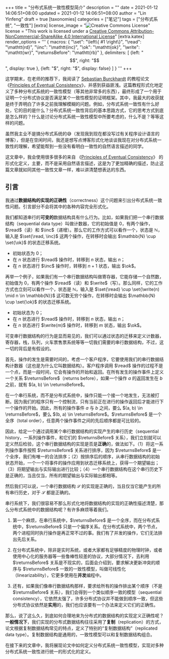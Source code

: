 +++
title = "分布式系统一致性模型简介"
description = ""
date = 2021-01-12 14:06:51+08:00
updated = 2021-01-12 14:06:51+08:00
author = "Lin Yinfeng"
draft = true
[taxonomies]
categories = ["笔记"]
tags = ["分布式系统", "一致性"]
[extra]
license_image = "![Creative Commons License](https://i.creativecommons.org/l/by-nc-sa/4.0/88x31.png)"
license = "This work is licensed under a [Creative Commons Attribution-NonCommercial-ShareAlike 4.0 International License](http://creativecommons.org/licenses/by-nc-sa/4.0/)"
[extra.katex]
render_options = '''
{
    macros: {
        "\\set": "\\left\\{ #1 \\right\\}",
        "\\read": "\\mathtt{rd}",
        "\\inc": "\\mathtt{inc}",
        "\\ok": "\\mathtt{ok}",
        "\\write": "\\mathtt{wr}",
        "\\returnsBefore": "\\mathtt{rb}"
    },
    delimiters: [
        {left: "$$",  right: "$$",  display: true },
        {left: "$",   right: "$",   display: false}
    ]
}
'''
+++

这学期末，在老师的推荐下，我阅读了 [Sebastian Burckhardt] 的教程论文《[Principles of Eventual Consistency]》，并感到获益匪浅。这篇教程形式化地定义了多种分布式系统的一致性模型（等其他非常多的东西），最终形成了一个用于证明一个分布式协议是否满足某个一致性模型的证明框架。其中，我最大的收获就是终于弄明白了许多之前我理解模糊的问题。例如，分布式系统一致性有什么好处，它的目的是什么？分布式系统一致性背后的基本思路方式，它的思考方式到底是怎么样的？什么是讨论分布式系统一致性模型中所要考虑的，什么不是？等等这样的问题。

虽然我主业不是搞分布式系统的😅（发现我到现在都没写过有关程序设计语言的博客），但是在空闲时间，我还是想写点博客形式化地谈谈我现在对分布式系统一致性的理解，希望能帮到一些没有看明白一致性的自然语言描述的同学。

这文章中，我会使用很多很多的来自 《[Principles of Eventual Consistency]》 的形式化定义，主要，而不是采用自然语言描述，这是为了更加精确的描述，防止这篇文章就如同其他一致性文章一样，难以讲清楚想表达的东西。

[Sebastian Burckhardt]: https://www.microsoft.com/en-us/research/people/sburckha/
[Principles of Eventual Consistency]: https://www.microsoft.com/en-us/research/publication/principles-of-eventual-consistency/

<!-- more -->

## 引言

我通过**数据结构的实现的正确性**（correctness）这个问题来引出分布式系统一致性问题。引言部分不会将其中的各种内容完全形式化。

我们都知道串行的**可变的**数据结构具有什么行为。比如，如果我们把一个串行数据结构（sequential data type）叫做计数器，它的初始值是 $0$，有两个操作，$\read$（读）和 $\inc$（递增）。那么它的工作方式可以看作一个，状态是 $\mathbb{N}$，输入是 $\set{\read, \inc}$ 这两个操作，在转移时会输出 $\mathbb{N} \cup \set{\ok}$ 的状态迁移系统。

* 初始状态为 $0$；
* 在 $n$ 状态进行 $\read$ 操作时，转移到 $n$ 状态，输出 $n$；
* 在 $n$ 状态进行 $\inc$ 操作时，转移到 $n + 1$ 状态，输出 $\ok$。

再举一个例子，如果我们有一个串行数据结构叫做寄存器，它能存储一个自然数，初始值为 $0$，有两个操作 $\read$（读）和 $\write$（写）。那么同样，它的工作方式也立刻可以看作一个，状态是 $\mathbb{N}$，输入是 $\set{\read} \cup \set{\write(n) \mid n \in \mathbb{N}}$ 这可数无穷个操作，在转移时会输出 $\mathbb{N} \cup \set{\ok}$ 的状态迁移系统。

* 初始状态为 $0$；
* 在 $n$ 状态进行 $\read$ 操作时，转移到 $n$ 状态，输出 $n$；
* 在 $n$ 状态进行 $\write(m)$ 操作时，转移到 $m$ 状态，输出 $\ok$。

可变串行数据结构的行为是显而易见的，我们可以通过状态的迁移来定义计数器，寄存器，栈，队列，火车票售票系统等等一切我们需要的串行数据结构，不过，这一切的背后是有假设的。

首先，操作的发生是需要时间的，考虑一个客户程序，它要使用我们的串行数据结构计数器（这也是为什么它叫数据结构）。客户程序调用 $\read$ 操作的过程不是一个点，而是一段时间，它会有操作的开始和返回。在所有发生的操作事件上定义一个关系 $\returnsBefore$（returns before），如果一个操作 $a$ 的返回发生在 $b$ 之前，就有 $(a, b) \in \returnsBefore$。

在一个串行系统，而不是分布式系统中，操作只能一个接一个地发生，无法被打断。因为我们的程序只有一个控制流，只有当前正在进行的操作返回后才能进行下一个操作的开始。因此，所有的操作事件 $a$ 与 $b$ 之间，要么 $(a, b) \in \returnsBefore$，要么 $(b, a) \in \returnsBefore$。$\returnsBefore$ 是一个全序（total order），任意两个操作事件之间的先后顺序都是可比较的。

因此，给定一个通过调用某个串行数据结构的实现产生的串行历史（sequential history，一系列操作事件，和它们的 $\returnsBefore$ 关系），我们立刻就可以定义然后检验，这个串行数据结构的实现是否是**正确**的，做法如下。（1）将这一系列操作事件按照 $\returnsBefore$ 关系进行排序，因为 $\returnsBefore$ 是一个全序，我们有唯一的合法排序；（2）按排序后的顺序，从串行数据结构的初始状态开始，一个一个将事件的操作应用到状态迁移系统上，获得一个期望输出；（3）将期望输出与实际输出进行比较；（4）一个串行数据结构在这个串行历史下是正确的，当且仅当，所有的期望输出与实际输出都相等。

然后我们可以说，一个串行数据结构 $\mathcal{S}$ 的实现是正确的，当且仅当它能产生的所有串行历史，对于 $\mathcal{S}$ 都是正确的。

串行系统下，我们很容易不那么形式化地将数据结构的实现的正确性描述清楚，那么分布式系统中的数据结构呢？有许多麻烦等着我们。

1. 第一个麻烦，在串行系统中，$\returnsBefore$ 是一个全序，而在分布式系统中，$\returnsBefore$ 只是一个偏序关系。在分布式系统中，两个节点，两个进程同时执行操作是再正常不过的事。我们有了并发的操作，它们无法排出先后关系。

2. 在分布式系统中，除非是实时系统，或者大家都有足够精度的物理时钟，或者使用中心化的服务器等一些鲁棒性较差的协议，大部分情况下，去利用 $\returnsBefore$ 关系是不现实的，后面会介绍到，要求解决更新冲突的顺序与 $\returnsBefore$ 一致的一致性模型，叫做可线性化（linearizability），它更多使用在**并发**编程中。

3. 还有，如果我们像串行数据结构那样，要求给所有的操作排出某个顺序（不是 $\returnsBefore$ 关系），我们会得到一个类似顺序一致的模型（sequential consistency），它依然太强了，许多分布式协议并不能做到顺序一致，但这些分布式协议依然是**实用**的，我们也应该要有一个办法来定义它们的正确性。

那么，说了这么久，到底如何合理地来为分布式的数据结构的实现定义正确性呢？**一般情况下**，我们实现的分布式数据结构往往采用了**复制**（replication）的方式，论文根据复制数据结构常见的特点，定义了特别的“复制数据结构”（replicated data type）。复制数据结构是通用的，一致性模型可以和复制数据结构组合。

在接下来的文章中，我将展现论文中如何定义分布式系统一致性模型，实现对多种分布式系统一致性进行统一的形式化的定义。
